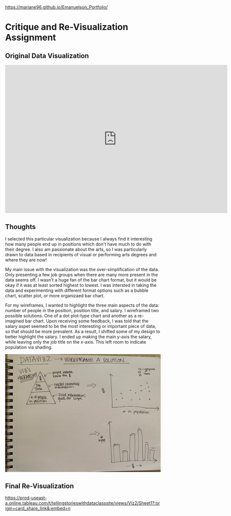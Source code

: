 https://mariane96.github.io/Emanuelson_Portfolio/

# Critique and Re-Visualization Assignment

## Original Data Visualization

<iframe width="720px" height="480px" src="https://datausa.io/profile/cip/visual-performing-arts/employment/top_income?viz=true" frameborder="0" ></iframe>

## Thoughts

I selected this particular visualization because I always find it interesting how many people end up in positions which don't have much to do with their degree. I also am passionate about the arts, so I was particularly drawn to data based in recipients of visual or performing arts degrees and where they are now!

My main issue with the visualization was the over-simplification of the data. Only presenting a few job groups when there are many more present in the data seems off. I wasn't a huge fan of the bar chart format, but it would be okay if it was at least sorted highest to lowest. I was intersted in taking the data and experimenting with different format options such as a bubble chart, scatter plot, or more organizaed bar chart.

For my wireframes, I wanted to highlight the three main aspects of the data: number of people in the position, position title, and salary. I wireframed two possible solutions. One of a dot plot-type chart and another as a re-imagined bar chart. Upon receiving some feedback, I was told that the salary aspet seemed to be the most interesting or important piece of data, so that should be more prevalent. As a result, I shifted some of my design to better highlight the salary. I ended up making the main y-axis the salary, while leaving only the job title on the x-axis. This left room to indicate population via shading. 

![Wireframe](Wireframe_Viz2.jpg)

## Final Re-Visualization
https://prod-useast-a.online.tableau.com/t/tellingstorieswithdataclasssite/views/Viz2/Sheet1?:origin=card_share_link&:embed=n
